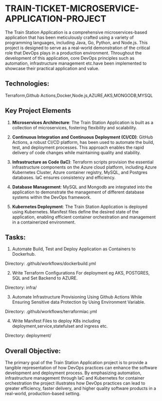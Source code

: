 # TRAIN-TICKET-MICROSERVICE-APPLICATION-PROJECT
The Train Station Application is a comprehensive microservices-based application that has been meticulously crafted using a variety of programming languages, including Java, Go, Python, and Node.js. This project is designed to serve as a real-world demonstration of the critical role that DevOps plays in a production environment. Throughout the development of this application, core DevOps principles such as automation, infrastructure management etc.have been implemented to showcase their practical application and value.

## Technologies:
Terraform,Github Actions,Docker,Node.js,AZURE,AKS,MONGODB,MYSQL

## Key Project Elements
1. **Microservices Architecture**: The Train Station Application is built as a collection of microservices, fostering flexibility and scalability.

2. **Continuous Integration and Continuous Deployment (CI/CD)**: GitHub Actions, a robust CI/CD platform, has been used to automate the build, test, and deployment processes. This approach enables the rapid delivery of code changes while maintaining quality and stability.

3. **Infrastructure as Code (IaC)**: Terraform scripts provision the essential infrastructure components on the Azure cloud platform, including Azure Kubernetes Cluster, Azure container registry, MySQL, and Postgres databases. IaC ensures consistency and efficiency.

4. **Database Management**:  MySQL and Mongodb are integrated into the application to demonstrate the management of different database systems within the DevOps framework.

5. **Kubernetes Deployment**: The Train Station Application is deployed using Kubernetes. Manifest files define the desired state of the application, enabling efficient container orchestration and management in a containerized environment.

## Tasks:
1. Automate Build, Test and Deploy Application as Containers to Dockerhub.

 Directory: .github/workflows/dockerbuild.yml

2. Write Terraform Configurations For deployment eg AKS, POSTGRES, SQL and Set Backend to AZURE.

 Directory: infra/

3. Automate Infrastructure Provisioning Using Github Actions While Ensuring Sensitive data Protection by Using Environment Variable.

 Directory: .github/workflows/terraformiac.yml

4. Write Manifest Files to deploy K8s including deployment,service,statefulset and ingress etc.

  Directory: deployment/


## Overall Objective:

The primary goal of the Train Station Application project is to provide a tangible representation of how DevOps practices can enhance the software development and deployment process. By emphasizing automation, infrastructure management through IaC and Kubernetes for container orchestration the project illustrates how DevOps practices can lead to greater efficiency, faster delivery, and higher quality software products in a real-world, production-based setting.
